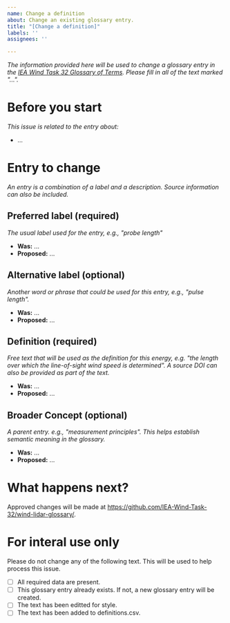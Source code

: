 ```yaml
---
name: Change a definition
about: Change an existing glossary entry.
title: "[Change a definition]"
labels: ''
assignees: ''

---
```


_The information provided here will be used to change a glossary entry in the [IEA Wind Task 32 Glossary of Terms](http://data.windenergy.dtu.dk/ontologies/view/IEATask32Glossary/en/). Please fill in all of the text marked "..."._

# Before you start
_This issue is related to the entry about:_

- ...

# Entry to change
_An entry is a combination of a label and a description. Source information can also be included._

## Preferred label (required)
_The usual label used for the entry, e.g., "probe length"_

- **Was:** ...
- **Proposed:** ...

## Alternative label (optional)
_Another word or phrase that could be used for this entry, e.g., "pulse length"._

- **Was:** ...
- **Proposed:** ...

## Definition (required)
_Free text that will be used as the definition for this energy, e.g. "the length over which the line-of-sight wind speed is determined". A source DOI can also be provided as part of the text._

- **Was:** ...
- **Proposed:** ...

## Broader Concept (optional)
_A parent entry. e.g., "measurement principles". This helps establish semantic meaning in the glossary._

- **Was:** ...
- **Proposed:** ...

# What happens next?
Approved changes will be made at https://github.com/IEA-Wind-Task-32/wind-lidar-glossary/.

# For interal use only
Please do not change any of the following text. This will be used to help process this issue.
- [ ] All required data are present.
- [ ] This glossary entry already exists. If not, a new glossary entry will be created.
- [ ] The text has been editted for style.
- [ ] The text has been added to definitions.csv.
